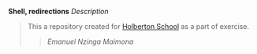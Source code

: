 **Shell, redirections**
*Description*
>This a repository created for [Holberton School](https://www.holbertonschool.com/) as a part of exercise.
>>_Emanuel Nzinga Maimona_
